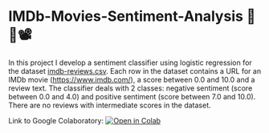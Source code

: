 # IMDb-Movies-Sentiment-Analysis 🍿👀📽
In this project I develop a sentiment classifier using logistic regression for the dataset 
[imdb-reviews.csv](https://drive.google.com/file/d/16TrTTwS0KTnqPFHC6TQm0ZGCHn5biA7E/view?usp=share_link). Each row in the dataset contains a URL for an IMDb movie (https://www.imdb.com/), a score between 0.0 and 10.0 and a review text. The classifier deals with 2 classes: negative sentiment (score between 0.0 and 4.0) and positive sentiment (score between 7.0 and 10.0). There are no reviews with intermediate scores in the dataset.

 Link to Google Colaboratory:
 [![Open in Colab](https://colab.research.google.com/assets/colab-badge.svg)](https://colab.research.google.com/drive/192mvLxVo1RFCTUASoQ_IDjgY5w7EHVor?usp=share_link)
